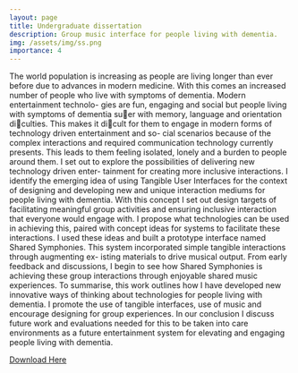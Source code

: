 ```yaml
---
layout: page
title: Undergraduate dissertation
description: Group music interface for people living with dementia.
img: /assets/img/ss.png
importance: 4
---
```


The world population is increasing as people are living longer than ever before
due to advances in modern medicine. With this comes an increased number of
people who live with symptoms of dementia. Modern entertainment technolo-
gies are fun, engaging and social but people living with symptoms of dementia
suer with memory, language and orientation diculties. This makes it dicult
for them to engage in modern forms of technology driven entertainment and so-
cial scenarios because of the complex interactions and required communication
technology currently presents. This leads to them feeling isolated, lonely and a
burden to people around them.
I set out to explore the possibilities of delivering new technology driven enter-
tainment for creating more inclusive interactions. I identify the emerging idea
of using Tangible User Interfaces for the context of designing and developing new
and unique interaction mediums for people living with dementia.
With this concept I set out design targets of facilitating meaningful group
activities and ensuring inclusive interaction that everyone would engage with.
I propose what technologies can be used in achieving this, paired with concept
ideas for systems to facilitate these interactions.
I used these ideas and built a prototype interface named Shared Symphonies.
This system incorporated simple tangible interactions through augmenting ex-
isting materials to drive musical output.
From early feedback and discussions, I begin to see how Shared Symphonies is
achieving these group interactions through enjoyable shared music experiences.
To summarise, this work outlines how I have developed new innovative ways
of thinking about technologies for people living with dementia. I promote
the use of tangible interfaces, use of music and encourage designing for group
experiences. In our conclusion I discuss future work and evaluations needed
for this to be taken into care environments as a future entertainment system for
elevating and engaging people living with dementia.

[Download Here](/assets/pdf/dissertation.pdf)